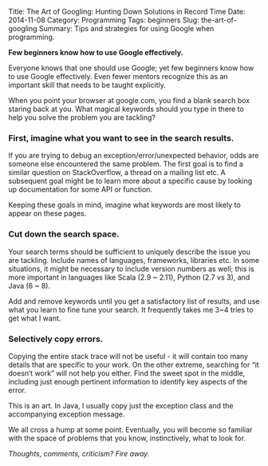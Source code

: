 Title: The Art of Googling: Hunting Down Solutions in Record Time
Date: 2014-11-08
Category: Programming
Tags: beginners
Slug: the-art-of-googling
Summary: Tips and strategies for using Google when programming.

**Few beginners know how to use Google effectively.**

Everyone knows that one should use Google; yet few beginners know how to use
Google effectively. Even fewer mentors recognize this as an important skill
that needs to be taught explicitly.

When you point your browser at google.com, you find a blank search box staring
back at you. What magical keywords should you type in there to help you solve
the problem you are tackling?

### First, imagine what you want to see in the search results.

If you are trying to debug an exception/error/unexpected behavior, odds are
someone else encountered the same problem. The first goal is to find a similar
question on StackOverflow, a thread on a mailing list etc. A subsequent goal
might be to learn more about a specific cause by looking up documentation for
some API or function.

Keeping these goals in mind, imagine what keywords are most likely to appear on
these pages.

### Cut down the search space.

Your search terms should be sufficient to uniquely describe the issue you are
tackling. Include names of languages, frameworks, libraries etc. In some
situations, it might be necessary to include version numbers as well; this is
more important in languages like Scala (2.9 ~ 2.11), Python (2.7 vs 3), and
Java (6 ~ 8).

Add and remove keywords until you get a satisfactory list of results, and use
what you learn to fine tune your search. It frequently takes me 3~4 tries to
get what I want.

### Selectively copy errors.

Copying the entire stack trace will not be useful - it will contain too many
details that are specific to your work. On the other extreme, searching for
“it doesn’t work” will not help you either. Find the sweet spot in the
middle, including just enough pertinent information to identify key aspects of
the error.

This is an art. In Java, I usually copy just the exception class and the
accompanying exception message.

We all cross a hump at some point. Eventually, you will become so familiar with
the space of problems that you know, instinctively, what to look for.

*Thoughts, comments, criticism? Fire away.*
